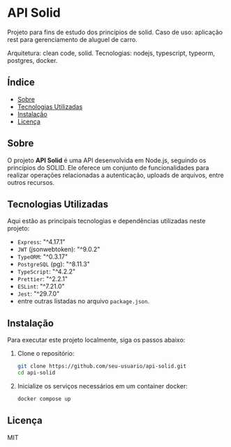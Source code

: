 # API Solid 

Projeto para fins de estudo dos princípios de solid.
Caso de uso: aplicação rest para gerenciamento de aluguel de carro.

Arquitetura: clean code, solid.
Tecnologias: nodejs, typescript, typeorm, postgres, docker.

## Índice

- [Sobre](#sobre)
- [Tecnologias Utilizadas](#tecnologias-utilizadas)
- [Instalação](#instalação)
- [Licença](#licença)

## Sobre

O projeto **API Solid** é uma API desenvolvida em Node.js, seguindo os princípios do SOLID. Ele oferece um conjunto de funcionalidades para realizar operações relacionadas a autenticação, uploads de arquivos, entre outros recursos.

## Tecnologias Utilizadas

Aqui estão as principais tecnologias e dependências utilizadas neste projeto:

- `Express`: "^4.17.1"
- `JWT` (jsonwebtoken): "^9.0.2"
- `TypeORM`: "^0.3.17"
- `PostgreSQL` (pg): "^8.11.3"
- `TypeScript`: "^4.2.2"
- `Prettier`: "^2.2.1"
- `ESLint`: "^7.21.0"
- `Jest`: "^29.7.0"
- entre outras listadas no arquivo `package.json`.

## Instalação

Para executar este projeto localmente, siga os passos abaixo:

1. Clone o repositório:

   ```bash
   git clone https://github.com/seu-usuario/api-solid.git
   cd api-solid

2. Inicialize os serviços necessários em um container docker:

   ```bash
   docker compose up

## Licença

MIT
